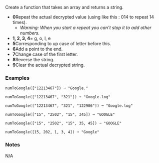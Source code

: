 Create a function that takes an array and returns a string.

*   **0**Repeat the actual decrypted value (using like this : 014 to repeat 14 times).
    *   *Warning: When you start a repeat you can't stop it to add other numbers.*
*   **1, 2, 3, 4**= g, o, l, e
*   **5**Corresponding to up case of letter before this.
*   **6**Add a point to the end.
*   **7**Change case of the first letter.
*   **8**Reverse the string.
*   **9**Clear the actual decrypted string.


### Examples ###
    numToGoogle(["12213467"]) ➞ "Google."

    numToGoogle(["12213467", "321"]) ➞ "Google.log"

    numToGoogle(["12213467", "321", "122906"]) ➞ "Google.log"

    numToGoogle(["15", "2502", "15", 345]) ➞ "GOOGLE"

    numToGoogle(["15", "2502", "15", 35, 45]) ➞ "GOOGLE"

    numToGoogle([15, 202, 1, 3, 4]) ➞ "Google"


### Notes ###
N/A
